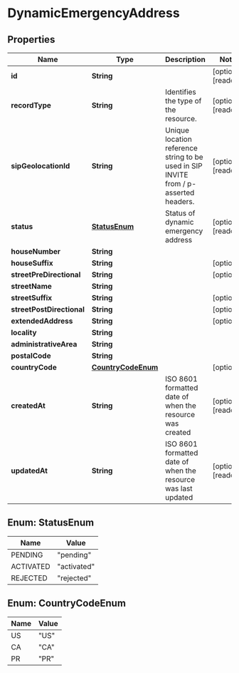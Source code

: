 

# DynamicEmergencyAddress


## Properties

| Name | Type | Description | Notes |
|------------ | ------------- | ------------- | -------------|
|**id** | **String** |  |  [optional] [readonly] |
|**recordType** | **String** | Identifies the type of the resource. |  [optional] [readonly] |
|**sipGeolocationId** | **String** | Unique location reference string to be used in SIP INVITE from / p-asserted headers. |  [optional] [readonly] |
|**status** | [**StatusEnum**](#StatusEnum) | Status of dynamic emergency address |  [optional] [readonly] |
|**houseNumber** | **String** |  |  |
|**houseSuffix** | **String** |  |  [optional] |
|**streetPreDirectional** | **String** |  |  [optional] |
|**streetName** | **String** |  |  |
|**streetSuffix** | **String** |  |  [optional] |
|**streetPostDirectional** | **String** |  |  [optional] |
|**extendedAddress** | **String** |  |  [optional] |
|**locality** | **String** |  |  |
|**administrativeArea** | **String** |  |  |
|**postalCode** | **String** |  |  |
|**countryCode** | [**CountryCodeEnum**](#CountryCodeEnum) |  |  [optional] |
|**createdAt** | **String** | ISO 8601 formatted date of when the resource was created |  [optional] [readonly] |
|**updatedAt** | **String** | ISO 8601 formatted date of when the resource was last updated |  [optional] [readonly] |



## Enum: StatusEnum

| Name | Value |
|---- | -----|
| PENDING | &quot;pending&quot; |
| ACTIVATED | &quot;activated&quot; |
| REJECTED | &quot;rejected&quot; |



## Enum: CountryCodeEnum

| Name | Value |
|---- | -----|
| US | &quot;US&quot; |
| CA | &quot;CA&quot; |
| PR | &quot;PR&quot; |



